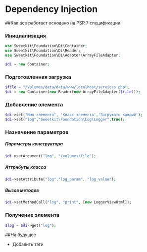 # Dependency Injection
##Как все работает
основано на PSR 7 спецификации

### Инициализация
```php
use Sweetkit\Foundation\Di\Container;
use Sweetkit\Foundation\Di\Reader;
use Sweetkit\Foundation\Di\Adapter\ArrayFileAdapter;

$di = new Container;
```

### Подготовленная загрузка
```php
$file = "/Volumes/data/data/www/localhost/services.php";
$di = new Container(new Reader(new ArrayFileAdapter($file)));
```

### Добавление элемента
```php
$di->set("Имя элемента", 'Класс элемента','Загружать каждый');
$di->set("log","Sweetkit\Foundation\Log\Logger",true);
```

### Назначение параметров
##### Параметры конструктора
```php
$di->setArgument("log", "/volumes/file");
```
##### Аттрибуты класса
```php
$di->setAttribute("log","log_param", "log_value");
```
##### Вызов методов
```php
$di->setMethodCall("log", "print", [new LoggerViewHtml]);
```
### Получение элемента
```php
$log = $di->get("log");
```

##На будущее 
- Добавить тэги 